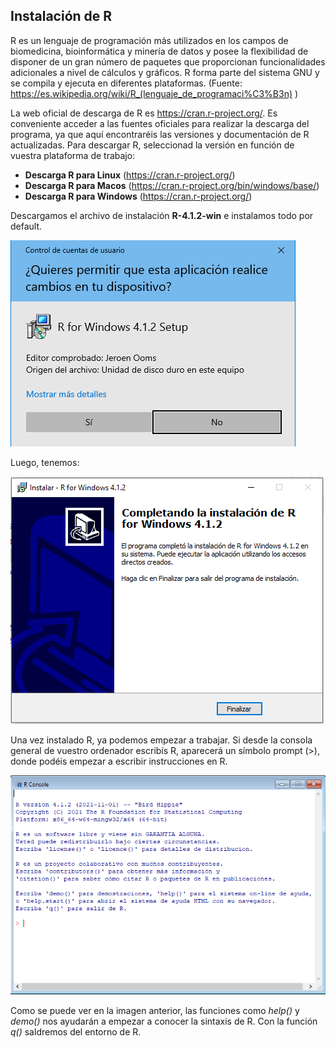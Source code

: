 ## Instalación de R

R es un lenguaje de programación más utilizados en los campos de biomedicina, bioinformática y minería de datos y posee la flexibilidad de disponer de un gran número de paquetes que proporcionan funcionalidades adicionales a nivel de cálculos y gráficos. R forma parte del sistema GNU y se compila y ejecuta en diferentes plataformas. (Fuente: https://es.wikipedia.org/wiki/R_(lenguaje_de_programaci%C3%B3n) )

La web oficial de descarga de R es https://cran.r-project.org/. Es conveniente acceder a las fuentes oficiales para realizar la descarga del programa, ya que aquí encontraréis las versiones y documentación de R actualizadas.
Para descargar R, seleccionad la versión en función de vuestra plataforma de trabajo:

* **Descarga R para Linux** (https://cran.r-project.org/)
* **Descarga R para Macos** (https://cran.r-project.org/bin/windows/base/)
* **Descarga R para Windows** (https://cran.r-project.org/)

Descargamos el archivo de instalación **R-4.1.2-win** e instalamos todo por default.

![image](https://github.com/bioinfoperu/Introduccion-a-R-y-Rstudio/blob/main/img/R_instalacion1.png)

Luego, tenemos:

![image](https://github.com/bioinfoperu/Introduccion-a-R-y-Rstudio/blob/main/img/R_instalacion9.png)

Una vez instalado R, ya podemos empezar a trabajar. Si desde la consola general de vuestro ordenador escribís R, aparecerá un símbolo prompt (>), donde podéis empezar a escribir instrucciones en R.

![image](https://github.com/bioinfoperu/Introduccion-a-R-y-Rstudio/blob/main/img/R_prompt.png)

Como se puede ver en la imagen anterior, las funciones como _help()_ y _demo()_ nos ayudarán a empezar a conocer la sintaxis de R. Con la función _q()_ saldremos del entorno de R.
